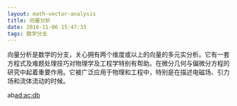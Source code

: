```yaml
---
layout: math-vector-analysis
title: 向量分析
date: 2018-11-06 15:47:33
tags: 数学分支
---
```

向量分析是数学的分支，关心拥有两个维度或以上的向量的多元实分析。它有一套方程式及难题处理技巧对物理学及工程学特别有帮助。在微分几何与偏微分方程的研究中起着重要作用。它被广泛应用于物理和工程中，特别是在描述电磁场、引力场和流体流动的时候。
<!-- more -->


ab<ad:ac:db>
<c>
</c>